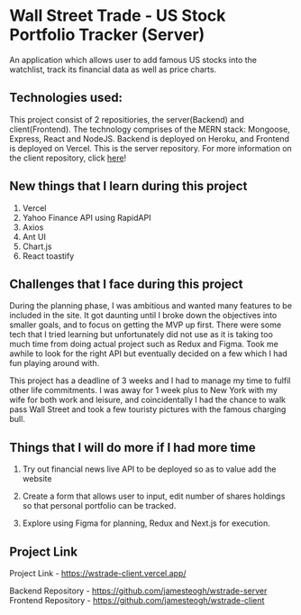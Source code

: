 # Wall Street Trade - US Stock Portfolio Tracker (Server)

An application which allows user to add famous US stocks into the watchlist, track its financial data as well as price charts. 

## Technologies used:

This project consist of 2 repositiories, the server(Backend) and client(Frontend). The technology comprises of the MERN stack: Mongoose, Express, React and NodeJS. Backend is deployed on Heroku, and Frontend is deployed on Vercel. This is the server repository. For more information on the client repository, click [here](https://github.com/jamesteogh/wstrade-client)!

## New things that I learn during this project

1. Vercel 
2. Yahoo Finance API using RapidAPI
3. Axios
4. Ant UI 
5. Chart.js
6. React toastify

## Challenges that I face during this project

During the planning phase, I was ambitious and wanted many features to be included in the site. It got daunting until I broke down the objectives into smaller goals, and to focus on getting the MVP up first. There were some tech that I tried learning but unfortunately did not use as it is taking too much time from doing actual project such as Redux and Figma. Took me awhile to look for the right API but eventually decided on a few which I had fun playing around with. 

This project has a deadline of 3 weeks and I had to manage my time to fulfil other life commitments. I was away for 1 week plus to New York with my wife for both work and leisure, and coincidentally I had the chance to walk pass Wall Street and took a few touristy pictures with the famous charging bull. 

## Things that I will do more if I had more time

1. Try out financial news live API to be deployed so as to value add the website

2. Create a form that allows user to input, edit number of shares holdings so that personal portfolio can be tracked. 

3. Explore using Figma for planning, Redux and Next.js for execution. 


## Project Link

Project Link - https://wstrade-client.vercel.app/

Backend Repository - https://github.com/jamesteogh/wstrade-server
Frontend Repository - https://github.com/jamesteogh/wstrade-client

